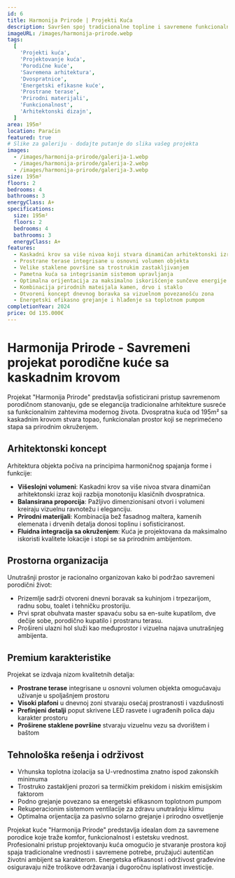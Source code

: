 ```yaml
---
id: 6
title: Harmonija Prirode | Projekti Kuća
description: Savršen spoj tradicionalne topline i savremene funkcionalnosti u ovom dvospratnom porodičnom domu. Projekat kuće nudi prostrane terase, elegantne staklene površine i pažljivo osmišljen prostor za moderan porodični život. Jedinstveno arhitektonsko rešenje sa vrhunskom energetskom efikasnošću i prirodnim materijalima idealno za urbano-suburbane lokacije.
imageURL: /images/harmonija-prirode.webp
tags:
  [
    'Projekti kuća',
    'Projektovanje kuća',
    'Porodične kuće',
    'Savremena arhitektura',
    'Dvospratnice',
    'Energetski efikasne kuće',
    'Prostrane terase',
    'Prirodni materijali',
    'Funkcionalnost',
    'Arhitektonski dizajn',
  ]
area: 195m²
location: Paraćin
featured: true
# Slike za galeriju - dodajte putanje do slika vašeg projekta
images:
  - /images/harmonija-prirode/galerija-1.webp
  - /images/harmonija-prirode/galerija-2.webp
  - /images/harmonija-prirode/galerija-3.webp
size: 195m²
floors: 2
bedrooms: 4
bathrooms: 3
energyClass: A+
specifications:
  size: 195m²
  floors: 2
  bedrooms: 4
  bathrooms: 3
  energyClass: A+
features:
  - Kaskadni krov sa više nivoa koji stvara dinamičan arhitektonski izraz
  - Prostrane terase integrisane u osnovni volumen objekta
  - Velike staklene površine sa trostrukim zastakljivanjem
  - Pametna kuća sa integrisanim sistemom upravljanja
  - Optimalna orijentacija za maksimalno iskorišćenje sunčeve energije
  - Kombinacija prirodnih mateijala kamen, drvo i staklo
  - Otvoreni koncept dnevnog boravka sa vizuelnom povezanošću zona
  - Energetski efikasno grejanje i hlađenje sa toplotnom pumpom
completionYear: 2024
price: Od 135.000€
---
```


# Harmonija Prirode - Savremeni projekat porodične kuće sa kaskadnim krovom

Projekat "Harmonija Prirode" predstavlja sofisticirani pristup savremenom porodičnom stanovanju, gde se elegancija tradicionalne arhitekture susreće sa funkcionalnim zahtevima modernog života. Dvospratna kuća od 195m² sa kaskadnim krovom stvara topao, funkcionalan prostor koji se neprimećeno stapa sa prirodnim okruženjem.

## Arhitektonski koncept

Arhitektura objekta počiva na principima harmoničnog spajanja forme i funkcije:

- **Višeslojni volumeni**: Kaskadni krov sa više nivoa stvara dinamičan arhitektonski izraz koji razbija monotoniju klasičnih dvospratnica.
- **Balansirana proporcija**: Pažljivo dimenzionisani otvori i volumeni kreiraju vizuelnu ravnotežu i eleganciju.
- **Prirodni materijali**: Kombinacija bež fasadnog maltera, kamenih elemenata i drvenih detalja donosi toplinu i sofisticiranost.
- **Fluidna integracija sa okruženjem**: Kuća je projektovana da maksimalno iskoristi kvalitete lokacije i stopi se sa prirodnim ambijentom.

## Prostorna organizacija

Unutrašnji prostor je racionalno organizovan kako bi podržao savremeni porodični život:

- Prizemlje sadrži otvoreni dnevni boravak sa kuhinjom i trpezarijom, radnu sobu, toalet i tehničku prostoriju.
- Prvi sprat obuhvata master spavaću sobu sa en-suite kupatilom, dve dečije sobe, porodično kupatilo i prostranu terasu.
- Prošireni ulazni hol služi kao međuprostor i vizuelna najava unutrašnjeg ambijenta.

## Premium karakteristike

Projekat se izdvaja nizom kvalitetnih detalja:

- **Prostrane terase** integrisane u osnovni volumen objekta omogućavaju uživanje u spoljašnjem prostoru
- **Visoki plafoni** u dnevnoj zoni stvaraju osećaj prostranosti i vazdušnosti
- **Prefinjeni detalji** poput skrivene LED rasvete i ugrađenih polica daju karakter prostoru
- **Proširene staklene površine** stvaraju vizuelnu vezu sa dvorištem i baštom

## Tehnološka rešenja i održivost

- Vrhunska toplotna izolacija sa U-vrednostima znatno ispod zakonskih minimuma
- Trostruko zastakljeni prozori sa termičkim prekidom i niskim emisijskim faktorom
- Podno grejanje povezano sa energetski efikasnom toplotnom pumpom
- Rekuperacionim sistemom ventilacije za zdravu unutrašnju klimu
- Optimalna orijentacija za pasivno solarno grejanje i prirodno osvetljenje

Projekat kuće "Harmonija Prirode" predstavlja idealan dom za savremene porodice koje traže komfor, funkcionalnost i estetsku vrednost. Profesionalni pristup projektovanju kuća omogućio je stvaranje prostora koji spaja tradicionalne vrednosti i savremene potrebe, pružajući autentičan životni ambijent sa karakterom. Energetska efikasnost i održivost građevine osiguravaju niže troškove održavanja i dugoročnu isplativost investicije.
